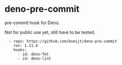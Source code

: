 # deno-pre-commit

pre-commit hook for Deno.

Not for public use yet, still have to be tested.

```
  - repo: https://github.com/bneijt/deno-pre-commit
    rev: 1.11.4
    hooks:
      - id: deno-fmt
      - id: deno-lint
```
